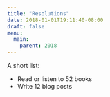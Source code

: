 ```yaml
---
title: "Resolutions"
date: 2018-01-01T19:11:40-08:00
draft: false
menu:
  main:
    parent: 2018
---
```


A short list:

- Read or listen to 52 books
- Write 12 blog posts
